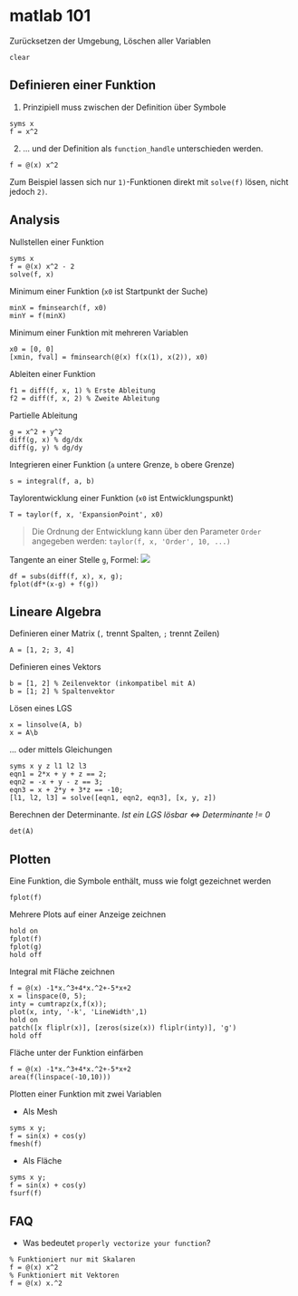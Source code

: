 # matlab 101

Zurücksetzen der Umgebung, Löschen aller Variablen

```
clear
```

## Definieren einer Funktion

1. Prinzipiell muss zwischen der Definition über Symbole

```
syms x
f = x^2
```

2. ... und der Definition als `function_handle` unterschieden werden. 

```
f = @(x) x^2
```

Zum Beispiel lassen sich nur `1)`-Funktionen direkt mit `solve(f)` lösen, nicht jedoch `2)`.

## Analysis

Nullstellen einer Funktion

```
syms x
f = @(x) x^2 - 2
solve(f, x)
```

Minimum einer Funktion (`x0` ist Startpunkt der Suche)

```
minX = fminsearch(f, x0)
minY = f(minX)
```

Minimum einer Funktion mit mehreren Variablen

```
x0 = [0, 0]
[xmin, fval] = fminsearch(@(x) f(x(1), x(2)), x0)
```

Ableiten einer Funktion

```
f1 = diff(f, x, 1) % Erste Ableitung
f2 = diff(f, x, 2) % Zweite Ableitung
```

Partielle Ableitung

```
g = x^2 + y^2
diff(g, x) % dg/dx
diff(g, y) % dg/dy
```

Integrieren einer Funktion (`a` untere Grenze, `b` obere Grenze)

```
s = integral(f, a, b)
```

Taylorentwicklung einer Funktion (`x0` ist Entwicklungspunkt)

```
T = taylor(f, x, 'ExpansionPoint', x0)
```

> Die Ordnung der Entwicklung kann über den Parameter `Order` angegeben werden: `taylor(f, x, 'Order', 10, ...)`

Tangente an einer Stelle `g`, Formel: <img src="https://render.githubusercontent.com/render/math?math=t(x)=\frac{\partial%20f}{\partial%20x}(x_0)(x-x_0)%2Bf(x_0)">

```
df = subs(diff(f, x), x, g);
fplot(df*(x-g) + f(g))    
```

## Lineare Algebra

Definieren einer Matrix (`,` trennt Spalten, `;` trennt Zeilen)

```
A = [1, 2; 3, 4]
```

Definieren eines Vektors

```
b = [1, 2] % Zeilenvektor (inkompatibel mit A)
b = [1; 2] % Spaltenvektor
```

Lösen eines LGS

```
x = linsolve(A, b)
x = A\b
```

... oder mittels Gleichungen

```
syms x y z l1 l2 l3
eqn1 = 2*x + y + z == 2;
eqn2 = -x + y - z == 3;
eqn3 = x + 2*y + 3*z == -10;
[l1, l2, l3] = solve([eqn1, eqn2, eqn3], [x, y, z])
```

Berechnen der Determinante. *Ist ein LGS lösbar <=> Determinante != 0*

```
det(A)
```

## Plotten

Eine Funktion, die Symbole enthält, muss wie folgt gezeichnet werden

```
fplot(f)
```

Mehrere Plots auf einer Anzeige zeichnen

```
hold on
fplot(f)
fplot(g)
hold off
```

Integral mit Fläche zeichnen

```
f = @(x) -1*x.^3+4*x.^2+-5*x+2
x = linspace(0, 5);
inty = cumtrapz(x,f(x));
plot(x, inty, '-k', 'LineWidth',1)
hold on
patch([x fliplr(x)], [zeros(size(x)) fliplr(inty)], 'g')
hold off
```

Fläche unter der Funktion einfärben

```
f = @(x) -1*x.^3+4*x.^2+-5*x+2
area(f(linspace(-10,10)))
```

Plotten einer Funktion mit zwei Variablen

* Als Mesh

```
syms x y;
f = sin(x) + cos(y)
fmesh(f)
```

* Als Fläche

```
syms x y;
f = sin(x) + cos(y)
fsurf(f)
```

## FAQ

- Was bedeutet `properly vectorize your function`?
```
% Funktioniert nur mit Skalaren
f = @(x) x^2
% Funktioniert mit Vektoren
f = @(x) x.^2
```
